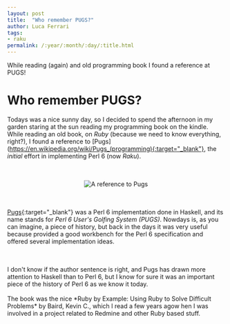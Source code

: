 ```yaml
---
layout: post
title:  "Who remember PUGS?"
author: Luca Ferrari
tags:
- raku
permalink: /:year/:month/:day/:title.html
---
```

While reading (again) and old programming book I found a reference at PUGS!

# Who remember PUGS?

Todays was a nice sunny day, so I decided to spend the afternoon in my garden staring at the sun reading my programming book on the kindle.
<br/>
While reading an old book, on *Ruby* (because we need to know everything, right?), I found a reference to [Pugs](https://en.wikipedia.org/wiki/Pugs_(programming){:target="_blank"}, the *initial* effort in implementing Perl 6 (now *Raku*).


<br/>
<br/>
<center>
<img src="/images/posts/raku/pugs.png" alt="A reference to Pugs" />
</center>
<br/>
<br/>


[Pugs](https://github.com/perl6/Pugs.hs){:target="_blank"} was a Perl 6 implementation done in Haskell, and its name stands for *Perl 6 User's Golfing System (PUGS)*. Nowdays is, as you can imagine, a piece of history, but back in the days it was very useful because provided a good workbench for the Perl 6 specification and offered several implementation ideas.

<br/>
<br/>
I don't know if the author sentence is right, and Pugs has drawn more attention to Haskell than to Perl 6, but I know for sure it was an important piece of the history of Perl 6 as we know it today.

<br/>
<br/>
The book was the nice  *Ruby by Example: Using Ruby to Solve Difficult Problems* by Baird, Kevin C., which I read a few years agow hen I was involved in a project related to Redmine and other Ruby based stuff.
